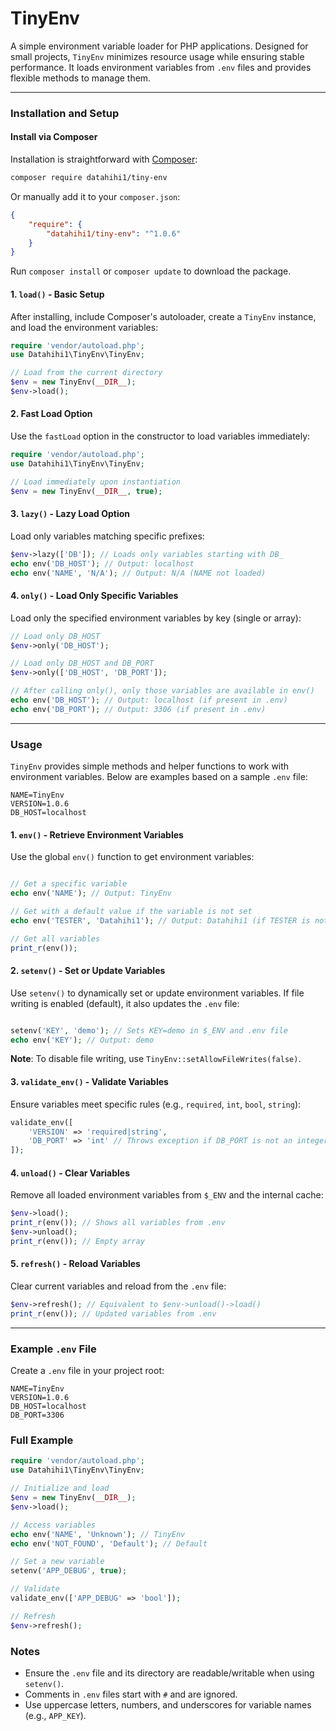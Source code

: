 # TinyEnv

A simple environment variable loader for PHP applications. Designed for small projects, `TinyEnv` minimizes resource usage while ensuring stable performance. It loads environment variables from `.env` files and provides flexible methods to manage them.

---

### Installation and Setup

#### Install via Composer

Installation is straightforward with [Composer](https://getcomposer.org/):

```bash
composer require datahihi1/tiny-env
```

Or manually add it to your `composer.json`:

```json
{
    "require": {
        "datahihi1/tiny-env": "^1.0.6"
    }
}
```

Run `composer install` or `composer update` to download the package.

#### 1. `load()` - Basic Setup

After installing, include Composer's autoloader, create a `TinyEnv` instance, and load the environment variables:

```php
require 'vendor/autoload.php';
use Datahihi1\TinyEnv\TinyEnv;

// Load from the current directory
$env = new TinyEnv(__DIR__);
$env->load();
```

#### 2. Fast Load Option

Use the `fastLoad` option in the constructor to load variables immediately:

```php
require 'vendor/autoload.php';
use Datahihi1\TinyEnv\TinyEnv;

// Load immediately upon instantiation
$env = new TinyEnv(__DIR__, true);
```
#### 3. `lazy()` - Lazy Load Option

Load only variables matching specific prefixes:

```php
$env->lazy(['DB']); // Loads only variables starting with DB_
echo env('DB_HOST'); // Output: localhost
echo env('NAME', 'N/A'); // Output: N/A (NAME not loaded)
```

#### 4. `only()` - Load Only Specific Variables

Load only the specified environment variables by key (single or array):

```php
// Load only DB_HOST
$env->only('DB_HOST');

// Load only DB_HOST and DB_PORT
$env->only(['DB_HOST', 'DB_PORT']);

// After calling only(), only those variables are available in env()
echo env('DB_HOST'); // Output: localhost (if present in .env)
echo env('DB_PORT'); // Output: 3306 (if present in .env)
```

---

### Usage

`TinyEnv` provides simple methods and helper functions to work with environment variables. Below are examples based on a sample `.env` file:

```
NAME=TinyEnv
VERSION=1.0.6
DB_HOST=localhost
```

#### 1. `env()` - Retrieve Environment Variables

Use the global `env()` function to get environment variables:

```php

// Get a specific variable
echo env('NAME'); // Output: TinyEnv

// Get with a default value if the variable is not set
echo env('TESTER', 'Datahihi1'); // Output: Datahihi1 (if TESTER is not defined)

// Get all variables
print_r(env());
```

#### 2. `setenv()` - Set or Update Variables

Use `setenv()` to dynamically set or update environment variables. If file writing is enabled (default), it also updates the `.env` file:

```php

setenv('KEY', 'demo'); // Sets KEY=demo in $_ENV and .env file
echo env('KEY'); // Output: demo
```

**Note**: To disable file writing, use `TinyEnv::setAllowFileWrites(false)`.

#### 3. `validate_env()` - Validate Variables

Ensure variables meet specific rules (e.g., `required`, `int`, `bool`, `string`):

```php
validate_env([
    'VERSION' => 'required|string',
    'DB_PORT' => 'int' // Throws exception if DB_PORT is not an integer
]);
```

#### 4. `unload()` - Clear Variables

Remove all loaded environment variables from `$_ENV` and the internal cache:

```php
$env->load();
print_r(env()); // Shows all variables from .env
$env->unload();
print_r(env()); // Empty array
```

#### 5. `refresh()` - Reload Variables

Clear current variables and reload from the `.env` file:

```php
$env->refresh(); // Equivalent to $env->unload()->load()
print_r(env()); // Updated variables from .env
```

---

### Example `.env` File

Create a `.env` file in your project root:

```
NAME=TinyEnv
VERSION=1.0.6
DB_HOST=localhost
DB_PORT=3306
```

### Full Example

```php
require 'vendor/autoload.php';
use Datahihi1\TinyEnv\TinyEnv;

// Initialize and load
$env = new TinyEnv(__DIR__);
$env->load();

// Access variables
echo env('NAME', 'Unknown'); // TinyEnv
echo env('NOT_FOUND', 'Default'); // Default

// Set a new variable
setenv('APP_DEBUG', true);

// Validate
validate_env(['APP_DEBUG' => 'bool']);

// Refresh
$env->refresh();
```

### Notes

- Ensure the `.env` file and its directory are readable/writable when using `setenv()`.
- Comments in `.env` files start with `#` and are ignored.
- Use uppercase letters, numbers, and underscores for variable names (e.g., `APP_KEY`).
